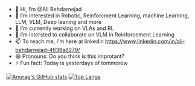 - 👋 Hi, I’m @Ali Behdarnejad
- 👀 I’m interested in Robotic, Reinforcment Learning, machine Learning, LLM, VLM, Deep leaning and more
- 🌱 I’m currently working on VLAs and RL
- 💞️ I’m intersted to collaborate on VLM in Reinforcement Learning
- 📫 To reach me, I'm here at linkedin https://www.linkedin.com/in/ali-behdarnejad-4639a8279/
- 😄 Pronouns: Do you think is this improtant?
- ⚡ Fun fact: Today is yesterdays of tommorow

<!---
AliBehdar/AliBehdar is a ✨ special ✨ repository because its `README.md` (this file) appears on your GitHub profile.
You can click the Preview link to take a look at your changes.
--->
[![Anurag's GitHub stats](https://github-readme-stats.vercel.app/api?username=AliBehdar)](https://github.com/AliBehdar/github-readme-stats)
[![Top Langs](https://github-readme-stats.vercel.app/api/top-langs/?username=AliBehdar&layout=donut)](https://github.com/AliBehdar/github-readme-stats)
